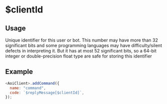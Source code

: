 # $clientId

## Usage

Unique identifier for this user or bot. This number may have more than 32 significant bits and some programming languages may have difficulty/silent defects in interpreting it. But it has at most 52 significant bits, so a 64-bit integer or double-precision float type are safe for storing this identifier

## Example

```javascript
<AoiClient>.addCommand({
  name: "command",
  code: `$replyMessage[$clientId]`,
});
```
